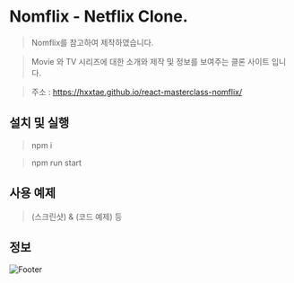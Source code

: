 # Nomflix - Netflix Clone.

> Nomflix를 참고하여 제작하였습니다.

> Movie 와 TV 시리즈에 대한 소개와 제작 및 정보를 보여주는 클론 사이트 입니다.

> 주소 : https://hxxtae.github.io/react-masterclass-nomflix/

## 설치 및 실행

> npm i

> npm run start  

## 사용 예제

> (스크린샷) & (코드 예제) 등

## 정보

![Footer](https://capsule-render.vercel.app/api?type=waving&color=auto&height=200&section=footer)
